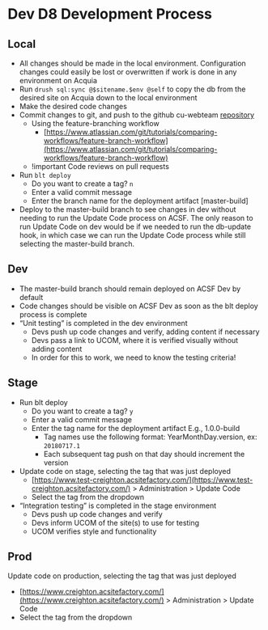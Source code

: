 # Dev D8 Development Process

## Local

* All changes should be made in the local environment. Configuration changes could easily be lost or overwritten if work is done in any environment on Acquia
* Run `drush sql:sync @$sitename.$env @self` to copy the db from the desired site on Acquia down to the local environment
* Make the desired code changes
* Commit changes to git, and push to the github cu-webteam [repository](https://github.com/cu-webteam/d8-platform/)
    * Using the feature-branching workflow
        - [https://www.atlassian.com/git/tutorials/comparing-workflows/feature-branch-workflow](https://www.atlassian.com/git/tutorials/comparing-workflows/feature-branch-workflow)
    * !important Code reviews on pull requests
* Run `blt deploy`
    * Do you want to create a tag? `n`
    * Enter a valid commit message 
    * Enter the branch name for the deployment artifact [master-build]
* Deploy to the master-build branch to see changes in dev without needing to run the Update Code process on ACSF. The only reason to run Update Code on dev would be if we needed to run the db-update hook, in which case we can run the Update Code process while still selecting the master-build branch.

## Dev

* The master-build branch should remain deployed on ACSF Dev by default
* Code changes should be visible on ACSF Dev as soon as the blt deploy process is complete
* “Unit testing” is completed in the dev environment
    * Devs push up code changes and verify, adding content if necessary
    * Devs pass a link to UCOM, where it is verified visually without adding content
    * In order for this to work, we need to know the testing criteria!

## Stage

* Run blt deploy
    * Do you want to create a tag? `y`
    * Enter a valid commit message 
    * Enter the tag name for the deployment artifact E.g., 1.0.0-build
        - Tag names use the following format: YearMonthDay.version, ex: `20180717.1`
        - Each subsequent tag push on that day should increment the version
* Update code on stage, selecting the tag that was just deployed
    * [https://www.test-creighton.acsitefactory.com/](https://www.test-creighton.acsitefactory.com/) > Administration > Update Code
    * Select the tag from the dropdown
* “Integration testing” is completed in the stage environment
    * Devs push up code changes and verify
    * Devs inform UCOM of the site(s) to use for testing
    * UCOM verifies style and functionality

## Prod

Update code on production, selecting the tag that was just deployed

* [https://www.creighton.acsitefactory.com/](https://www.creighton.acsitefactory.com/) > Administration > Update Code
* Select the tag from the dropdown
